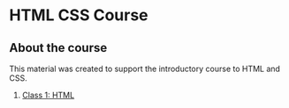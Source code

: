 # HTML CSS Course
## About the course
This material was created to support the introductory course to HTML and CSS.

1. [Class 1: HTML](https://github.com/juansaab/html-css-course/tree/master/class-1-html)
